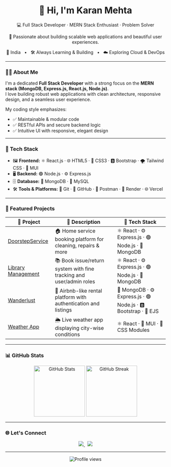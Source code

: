 <h1 align="center">👋 Hi, I'm Karan Mehta</h1>

<p align="center">
  💻 Full Stack Developer · MERN Stack Enthusiast · Problem Solver  
</p>

<p align="center">
  🚀 Passionate about building scalable web applications and beautiful user experiences.
</p>

<p align="center">
  📍 India &nbsp; • &nbsp; 🛠️ Always Learning & Building &nbsp; • &nbsp; ☁️ Exploring Cloud & DevOps
</p>

---

### 🧑‍💻 About Me

I'm a dedicated **Full Stack Developer** with a strong focus on the **MERN stack (MongoDB, Express.js, React.js, Node.js)**.  
I love building robust web applications with clean architecture, responsive design, and a seamless user experience.

My coding style emphasizes:
- ✅ Maintainable & modular code
- ✅ RESTful APIs and secure backend logic
- ✅ Intuitive UI with responsive, elegant design

---

### 🚀 Tech Stack

- 🖼️ **Frontend:** ⚛️ React.js · 🌐 HTML5 · 🎨 CSS3 · 🅱️ Bootstrap · 🌪️ Tailwind CSS · 🧩 MUI  
- 🖥️ **Backend:** 🟢 Node.js · ⚙️ Express.js  
- 🗄️ **Database:** 🍃 MongoDB · 🐬 MySQL  
- 🛠️ **Tools & Platforms:** 🧰 Git · 🐙 GitHub · 🔁 Postman · 🚀 Render · 🌐 Vercel

---

### 📌 Featured Projects

| 📁 **Project** | 📝 **Description** | 🧰 **Tech Stack** |
|---------------|--------------------|-------------------|
| [DoorstepService](https://github.com/KaranMehta1806/DoorStepService.git) | 🏠 Home service booking platform for cleaning, repairs & more | ⚛️ React · ⚙️ Express.js · 🟢 Node.js · 🍃 MongoDB |
| [Library Management](https://github.com/KaranMehta1806/Library-Management.git) | 📚 Book issue/return system with fine tracking and user/admin roles | ⚛️ React · ⚙️ Express.js · 🟢 Node.js · 🍃 MongoDB |
| [Wanderlust](https://github.com/KaranMehta1806/Wanderlust1.git) | 🏡 Airbnb-like rental platform with authentication and listings | 🍃 MongoDB · ⚙️ Express.js · 🟢 Node.js · 🅱️ Bootstrap · 📄 EJS |
| [Weather App](https://github.com/KaranMehta1806/WeatherProject.git) | 🌦️ Live weather app displaying city-wise conditions | ⚛️ React · 🧩 MUI · 🎨 CSS Modules |

---

### 📊 GitHub Stats

<p align="center">
  <img src="https://github-readme-stats.vercel.app/api?username=KaranMehta1806&show_icons=true&theme=tokyonight" height="160" alt="GitHub Stats"/>
  <img src="https://github-readme-streak-stats.herokuapp.com/?user=KaranMehta1806&theme=tokyonight" height="160" alt="GitHub Streak"/>
</p>

---

### 🌐 Let's Connect

<p align="center">
  <a href="https://www.linkedin.com/in/mehtakaran18/" target="_blank">
    <img src="https://img.shields.io/badge/LinkedIn-blue?logo=linkedin&style=for-the-badge" />
  </a>
  &nbsp;
  <a href="mailto:mehtakaran8872@gmail.com">
    <img src="https://img.shields.io/badge/Gmail-red?logo=gmail&style=for-the-badge" />
  </a>
</p>

---

<p align="center">
  <img src="https://komarev.com/ghpvc/?username=KaranMehta1806&color=0e75b6&style=flat" alt="Profile views" />
</p>
